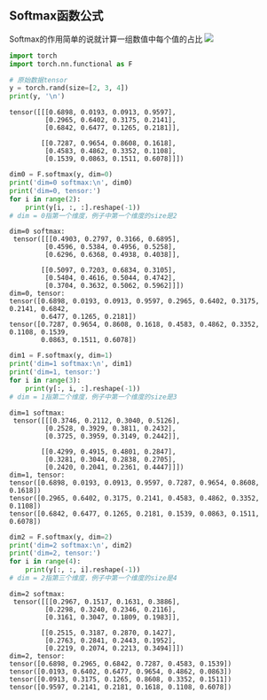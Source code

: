 ## Softmax函数公式
Softmax的作用简单的说就计算一组数值中每个值的占比
![](https://img-blog.csdnimg.cn/20200326152450648.png)


```python
import torch
import torch.nn.functional as F

# 原始数据tensor
y = torch.rand(size=[2, 3, 4])
print(y, '\n')
```

    tensor([[[0.6898, 0.0193, 0.0913, 0.9597],
             [0.2965, 0.6402, 0.3175, 0.2141],
             [0.6842, 0.6477, 0.1265, 0.2181]],
    
            [[0.7287, 0.9654, 0.8608, 0.1618],
             [0.4583, 0.4862, 0.3352, 0.1108],
             [0.1539, 0.0863, 0.1511, 0.6078]]]) 
    



```python
dim0 = F.softmax(y, dim=0)
print('dim=0 softmax:\n', dim0)
print('dim=0, tensor:')
for i in range(2):
    print(y[i, :, :].reshape(-1))
# dim = 0指第一个维度，例子中第一个维度的size是2
```

    dim=0 softmax:
     tensor([[[0.4903, 0.2797, 0.3166, 0.6895],
             [0.4596, 0.5384, 0.4956, 0.5258],
             [0.6296, 0.6368, 0.4938, 0.4038]],
    
            [[0.5097, 0.7203, 0.6834, 0.3105],
             [0.5404, 0.4616, 0.5044, 0.4742],
             [0.3704, 0.3632, 0.5062, 0.5962]]])
    dim=0, tensor:
    tensor([0.6898, 0.0193, 0.0913, 0.9597, 0.2965, 0.6402, 0.3175, 0.2141, 0.6842,
            0.6477, 0.1265, 0.2181])
    tensor([0.7287, 0.9654, 0.8608, 0.1618, 0.4583, 0.4862, 0.3352, 0.1108, 0.1539,
            0.0863, 0.1511, 0.6078])



```python
dim1 = F.softmax(y, dim=1)    
print('dim=1 softmax:\n', dim1)
print('dim=1, tensor:')
for i in range(3):
    print(y[:, i, :].reshape(-1))
# dim = 1指第二个维度，例子中第一个维度的size是3
```

    dim=1 softmax:
     tensor([[[0.3746, 0.2112, 0.3040, 0.5126],
             [0.2528, 0.3929, 0.3811, 0.2432],
             [0.3725, 0.3959, 0.3149, 0.2442]],
    
            [[0.4299, 0.4915, 0.4801, 0.2847],
             [0.3281, 0.3044, 0.2838, 0.2705],
             [0.2420, 0.2041, 0.2361, 0.4447]]])
    dim=1, tensor:
    tensor([0.6898, 0.0193, 0.0913, 0.9597, 0.7287, 0.9654, 0.8608, 0.1618])
    tensor([0.2965, 0.6402, 0.3175, 0.2141, 0.4583, 0.4862, 0.3352, 0.1108])
    tensor([0.6842, 0.6477, 0.1265, 0.2181, 0.1539, 0.0863, 0.1511, 0.6078])



```python
dim2 = F.softmax(y, dim=2)
print('dim=2 softmax:\n', dim2)
print('dim=2, tensor:')
for i in range(4):
    print(y[:, :, i].reshape(-1))
# dim = 2指第三个维度，例子中第一个维度的size是4
```

    dim=2 softmax:
     tensor([[[0.2967, 0.1517, 0.1631, 0.3886],
             [0.2298, 0.3240, 0.2346, 0.2116],
             [0.3161, 0.3047, 0.1809, 0.1983]],
    
            [[0.2515, 0.3187, 0.2870, 0.1427],
             [0.2763, 0.2841, 0.2443, 0.1952],
             [0.2219, 0.2074, 0.2213, 0.3494]]])
    dim=2, tensor:
    tensor([0.6898, 0.2965, 0.6842, 0.7287, 0.4583, 0.1539])
    tensor([0.0193, 0.6402, 0.6477, 0.9654, 0.4862, 0.0863])
    tensor([0.0913, 0.3175, 0.1265, 0.8608, 0.3352, 0.1511])
    tensor([0.9597, 0.2141, 0.2181, 0.1618, 0.1108, 0.6078])
